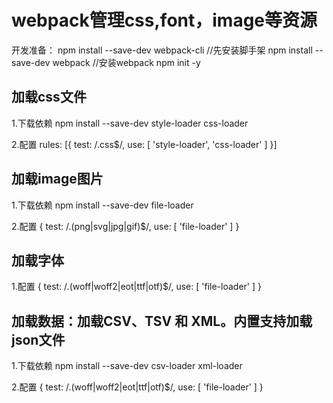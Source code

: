 # webpack管理css,font，image等资源

开发准备：
npm install --save-dev webpack-cli //先安装脚手架
npm install --save-dev webpack //安装webpack
npm init -y

## 加载css文件
1.下载依赖
npm install --save-dev style-loader css-loader

2.配置
 rules: [{
            test: /\.css$/,
            use: [
                'style-loader',
                'css-loader'
            ]
        }]

## 加载image图片
1.下载依赖
npm install --save-dev file-loader

2.配置
{
    test: /\.(png|svg|jpg|gif)$/,
    use: [
        'file-loader'
    ]
}

## 加载字体
1.配置
 {
    test: /\.(woff|woff2|eot|ttf|otf)$/,
    use: [
        'file-loader'
        ]
}


## 加载数据：加载CSV、TSV 和 XML。内置支持加载json文件
1.下载依赖
npm install --save-dev csv-loader xml-loader

2.配置
 {
    test: /\.(woff|woff2|eot|ttf|otf)$/,
    use: [
        'file-loader'
        ]
}

